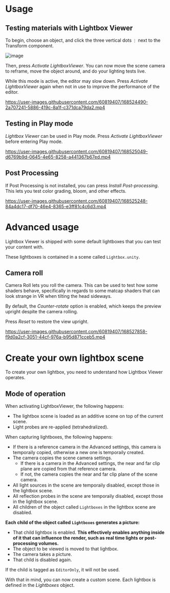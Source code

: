 # Usage

## Testing materials with Lightbox Viewer

To begin, choose an object, and click the three vertical dots `⋮` next to the Transform component.

![image](https://user-images.githubusercontent.com/60819407/168523708-b1f94066-af60-49f2-9d04-73763eba20dc.png)

Then, press *Activate LightboxViewer*. You can now move the scene camera to reframe, move the object around, and do your lighting tests live.

While this mode is active, the editor may slow down. Press *Activate LightboxViewer* again when not in use to improve the performance of the editor.

https://user-images.githubusercontent.com/60819407/168524490-2a707241-5886-419c-8a1f-c371dca79da2.mp4

## Testing in Play mode

*Lightbox Viewer* can be used in Play mode. Press *Activate LightboxViewer* before entering Play mode.

https://user-images.githubusercontent.com/60819407/168525049-d6769b9d-0645-4e65-8258-a441367b67ed.mp4

## Post Processing

If Post Processing is not installed, you can press *Install Post-processing*. This lets you test color grading, bloom, and other effects.

https://user-images.githubusercontent.com/60819407/168525248-84a4dc17-df70-46e4-8365-e3ff81c4c6d3.mp4

# Advanced usage

Lightbox Viewer is shipped with some default lightboxes that you can test your content with.

These lightboxes is contained in a scene called `Lightbox.unity`.

## Camera roll

Camera Roll lets you roll the camera. This can be used to test how some shaders behave, specifically in regards to some matcap shaders that can look strange in VR when tilting the head sideways.

By default, the *Counter-rotate* option is enabled, which keeps the preview upright despite the camera rolling.

Press *Reset* to restore the view upright.

https://user-images.githubusercontent.com/60819407/168527858-f9d0a2cf-3051-44cf-976a-b95d871cceb5.mp4

# Create your own lightbox scene

To create your own lightbox, you need to understand how Lightbox Viewer operates.

## Mode of operation

When activating LightboxViewer, the following happens:

- The lightbox scene is loaded as an additive scene on top of the current scene.
- Light probes are re-applied (tetrahedralized).

When capturing lightboxes, the following happens:

- If there is a reference camera in the Advanced settings, this camera is temporaily copied, otherwise a new one is temporaily created.
- The camera copies the scene camera settings.
  - If there is a camera in the Advanced settings, the near and far clip plane are copied from that reference camera.
  - If not, the camera copies the near and far clip plane of the scene camera.
- All light sources in the scene are temporaily disabled, except those in the lightbox scene.
- All reflection probes in the scene are temporaily disabled, except those in the lightbox scene.
- All children of the object called `Lightboxes` in the lightbox scene are disabled.

**Each child of the object called `Lightboxes` generates a picture:**

- That child lightbox is enabled. **This effectively enables anything inside of it that can influence the render, such as real time lights or post-processing volumes.**
- The object to be viewed is moved to that lightbox.
- The camera takes a picture.
- That child is disabled again.

If the child is tagged as `EditorOnly`, it will not be used.

With that in mind, you can now create a custom scene. Each lightbox is defined in the *Lightboxes* object.
